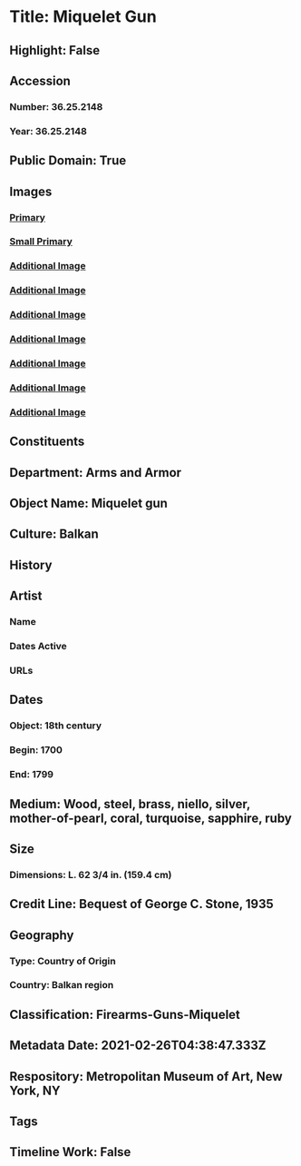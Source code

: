 # Title: Miquelet Gun
## Highlight: False
## Accession
### Number: 36.25.2148
### Year: 36.25.2148
## Public Domain: True
## Images
### [Primary](https://images.metmuseum.org/CRDImages/aa/original/DP166284.jpg)
### [Small Primary](https://images.metmuseum.org/CRDImages/aa/web-large/DP166284.jpg)
### [Additional Image](https://images.metmuseum.org/CRDImages/aa/original/DP166285.jpg)
### [Additional Image](https://images.metmuseum.org/CRDImages/aa/original/DP166286.jpg)
### [Additional Image](https://images.metmuseum.org/CRDImages/aa/original/DP166287.jpg)
### [Additional Image](https://images.metmuseum.org/CRDImages/aa/original/DP166288.jpg)
### [Additional Image](https://images.metmuseum.org/CRDImages/aa/original/DP166289.jpg)
### [Additional Image](https://images.metmuseum.org/CRDImages/aa/original/36.25.2148_002apr2014.jpg)
### [Additional Image](https://images.metmuseum.org/CRDImages/aa/original/sfsb36.25.2148_007.jpg)
## Constituents
## Department: Arms and Armor
## Object Name: Miquelet gun
## Culture: Balkan
## History
## Artist
### Name
### Dates Active
### URLs
## Dates
### Object: 18th century
### Begin: 1700
### End: 1799
## Medium: Wood, steel, brass, niello, silver, mother-of-pearl, coral, turquoise, sapphire, ruby
## Size
### Dimensions: L. 62 3/4 in. (159.4 cm)
## Credit Line: Bequest of George C. Stone, 1935
## Geography
### Type: Country of Origin
### Country: Balkan region
## Classification: Firearms-Guns-Miquelet
## Metadata Date: 2021-02-26T04:38:47.333Z
## Respository: Metropolitan Museum of Art, New York, NY
## Tags
## Timeline Work: False